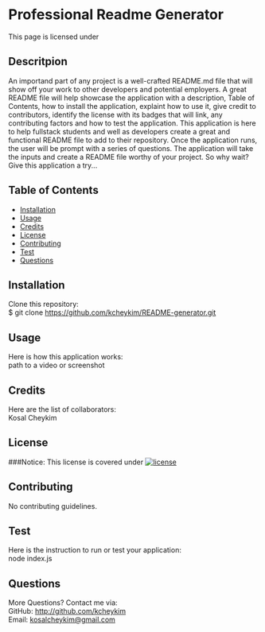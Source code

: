 # Professional Readme Generator

This page is licensed under 

## Descritpion
An importand part of any project is a well-crafted README.md file that will show off your work to other developers and potential employers. A great README file will help showcase the application with a description, Table of Contents, how to install the application, explaint how to use it, give credit to contributors, identify the license with its badges that will link, any contributing factors and how to test the application. This application is here to help fullstack students and well as developers create a great and functional README file to add to their repository. Once the application runs, the user will be prompt with a series of questions. The application will take the inputs and create a README file worthy of your project. So why wait? Give this application a try...

## Table of Contents
* [Installation](#installation)
* [Usage](#usage)
* [Credits](#credits)
* [License](#license) 
* [Contributing](#contributing)
* [Test](#test)  
* [Questions](#questions)

## Installation
Clone this repository:  
$ git clone https://github.com/kcheykim/README-generator.git

## Usage
Here is how this application works:  
path to a video or screenshot

## Credits
Here are the list of collaborators:  
Kosal Cheykim 

## License
###Notice: This license is covered under [![license](https://img.shields.io/badge/License-GPL-yellow.svg)](https://opensource.org/licenses/GPL-3.0)

## Contributing
No contributing guidelines.

## Test
Here is the instruction to run or test your application:  
node index.js

## Questions
More Questions? Contact me via:  
GitHub: http://github.com/kcheykim  
Email: kosalcheykim@gmail.com